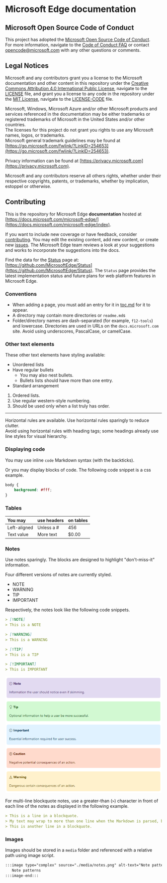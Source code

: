 # Microsoft Edge documentation  

## Microsoft Open Source Code of Conduct  

This project has adopted the [Microsoft Open Source Code of Conduct](https://opensource.microsoft.com/codeofconduct).  
For more information, navigate to the [Code of Conduct FAQ](https://opensource.microsoft.com/codeofconduct/faq) or contact [opencode@microsoft.com](mailto:opencode@microsoft.com) with any other questions or comments.  

## Legal Notices  

Microsoft and any contributors grant you a license to the Microsoft documentation and other content in this repository under the [Creative Commons Attribution 4.0 International Public License](https://creativecommons.org/licenses/by/4.0/legalcode), navigate to the [LICENSE](./LICENSE) file, and grant you a license to any code in the repository under the [MIT License](https://opensource.org/licenses/MIT), navigate to the
[LICENSE-CODE](./LICENSE-CODE) file.  

Microsoft, Windows, Microsoft Azure and/or other Microsoft products and services referenced in the documentation may be either trademarks or registered trademarks of Microsoft in the United States and/or other countries.  
The licenses for this project do not grant you rights to use any Microsoft names, logos, or trademarks.  
Microsoft general trademark guidelines may be found at [https://go.microsoft.com/fwlink/?LinkID=254653](https://go.microsoft.com/fwlink/?LinkID=254653).  

Privacy information can be found at [https://privacy.microsoft.com](https://privacy.microsoft.com).  

Microsoft and any contributors reserve all others rights, whether under their respective copyrights, patents, or trademarks, whether by implication, estoppel or otherwise.  

## Contributing  

This is the repository for Microsoft Edge **documentation** hosted at [https://docs.microsoft.com/microsoft-edge/](https://docs.microsoft.com/microsoft-edge/index).  

If you want to include new coverage or have feedback, consider [contributing](./CONTRIBUTING.md).  You may edit the existing content, add new content, or create new [issues](https://github.com/MicrosoftDocs/edge-developer/issues).  The Microsoft Edge team reviews a look at your suggestions and works to incorporate the suggestions into the docs.  

Find the data for the [Status](https://developer.microsoft.com/microsoft-edge/status) page at:  [https://github.com/MicrosoftEdge/Status](https://github.com/MicrosoftEdge/Status).  The `Status` page provides the latest implementation status and future plans for web platform features in Microsoft Edge.

### Conventions  

*   When adding a page, you must add an entry for it in [toc.md](./microsoft-edge/toc.yml) for it to appear.
*   A directory may contain more directories or `readme.md`s
*   Folder/directory names are dash-separated \(for example, `f12-tools`\) and lowercase.  Directories are used in URLs on the `docs.microsoft.com` site.  Avoid using underscores, PascalCase, or camelCase.  

### Other text elements  

These other text elements have styling available:  

*   Unordered lists  
*   Have regular bullets  
    *   You may also nest bullets.  
    *   Bullets lists should have more than one entry.  
*   Standard arrangement 

1.  Ordered lists.  
1.  Use regular western-style numbering.  
1.  Should be used only when a list truly has order.  

---  

Horizontal rules are available.  Use horizontal rules sparingly to reduce clutter.  
Avoid using horizontal rules with heading tags; some headings already use line styles for visual hierarchy.  

### Displaying code  

You may use inline `code` Markdown syntax \(with the backticks\).  

Or you may display blocks of code.  The following code snippet is a css example.  

```css
body {
    background: #fff;
}
```  

### Tables  

| You may | use headers | on tables |  
|:--- |:--- |:--- |  
| Left-aligned | Unless a # | 456 |  
| Text value | More text | $0.00 |  

### Notes  

Use notes sparingly.  The blocks are designed to highlight "don't-miss-it" information.  

Four different versions of notes are currently styled.  

*   NOTE  
*   WARNING  
*   TIP  
*   IMPORTANT  

Respectively, the notes look like the following code snippets.  

```md
> [!NOTE]
> This is a NOTE  
```  

```md
> [!WARNING]
> This is a WARNING  
```  

```md
> [!TIP]
> This is a TIP  
```  

```md
> [!IMPORTANT]
> This is IMPORTANT  
```  

![Note patterns](./media/notes.png)

For multi-line blockquote notes, use a greater-than \(`>`\) character in front of each line of the notes as displayed in the following example.  

```md
> This is a line in a blockquote.  
> My text may wrap to more than one line when the Markdown is parsed, but I must include all my information within a single \(sometimes very long line\) in the Markdown.  
> This is another line in a blockquote.  
```

### Images  

Images should be stored in a `media` folder and referenced with a relative path using image script.  

<!--  `![Note patterns](media/notes.png)`  -->  

```md
:::image type="complex" source="./media/notes.png" alt-text="Note patterns" lightbox="./media/notes.png":::
   Note patterns  
:::image-end:::  
```  
